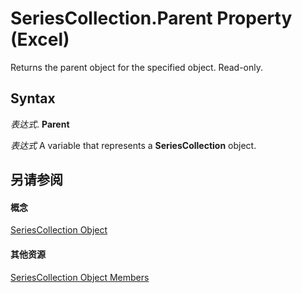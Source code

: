 
# SeriesCollection.Parent Property (Excel)

Returns the parent object for the specified object. Read-only.


## Syntax

 _表达式_. **Parent**

 _表达式_ A variable that represents a **SeriesCollection** object.


## 另请参阅


#### 概念


[SeriesCollection Object](93aa1f0b-4939-8c60-a444-2f791e8ce144.md)
#### 其他资源


[SeriesCollection Object Members](http://msdn.microsoft.com/library/72d02a33-0b2b-1adb-9629-3eb322bed271%28Office.15%29.aspx)